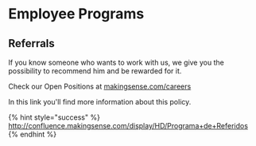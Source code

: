 # Employee Programs

## Referrals

If you know someone who wants to work with us, we give you the possibility to recommend him and be rewarded for it.

Check our Open Positions at [makingsense.com/careers](https://makingsense.com/careers)

In this link you'll find more information about this policy.

{% hint style="success" %}
[http://confluence.makingsense.com/display/HD/Programa+de+Referidos  
](http://confluence.makingsense.com/display/HD/Programa+de+Referidos
)
{% endhint %}

